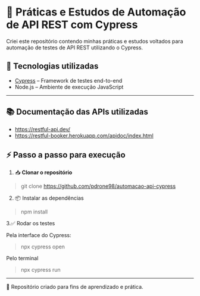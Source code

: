 # 📌 Práticas e Estudos de Automação de API REST com Cypress

Criei este repositório contendo minhas práticas e estudos voltados para automação de testes de API REST utilizando o Cypress.  

## 🚀 Tecnologias utilizadas
- [Cypress](https://www.cypress.io/) – Framework de testes end-to-end
- Node.js – Ambiente de execução JavaScript

---

## 📚 Documentação das APIs utilizadas
- https://restful-api.dev/
- https://restful-booker.herokuapp.com/apidoc/index.html

## ⚡ Passo a passo para execução

1. 📥 **Clonar o repositório**

  > git clone https://github.com/pdrone98/automacao-api-cypress


2. 📦 Instalar as dependências

  > npm install


3.✅ Rodar os testes
 
  Pela interface do Cypress: 
  >  npx cypress open

  Pelo terminal
  > npx cypress run

---

📌 Repositório criado para fins de aprendizado e prática.
